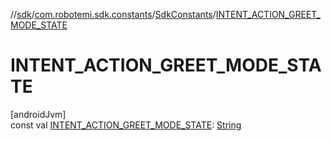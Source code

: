 //[sdk](../../../index.md)/[com.robotemi.sdk.constants](../index.md)/[SdkConstants](index.md)/[INTENT_ACTION_GREET_MODE_STATE](-i-n-t-e-n-t_-a-c-t-i-o-n_-g-r-e-e-t_-m-o-d-e_-s-t-a-t-e.md)

# INTENT_ACTION_GREET_MODE_STATE

[androidJvm]\
const val [INTENT_ACTION_GREET_MODE_STATE](-i-n-t-e-n-t_-a-c-t-i-o-n_-g-r-e-e-t_-m-o-d-e_-s-t-a-t-e.md): [String](https://kotlinlang.org/api/latest/jvm/stdlib/kotlin/-string/index.html)
